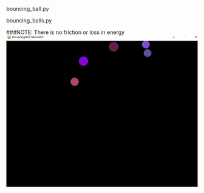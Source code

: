 bouncing_ball.py

bouncing_balls.py

###NOTE: There is no friction or loss in energy  
![ball_pit](bouncing_balls.gif)


